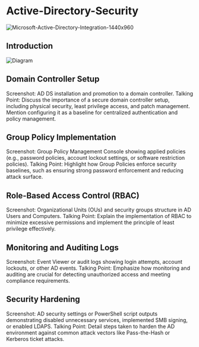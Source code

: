 # Active-Directory-Security

![Microsoft-Active-Directory-Integration-1440x960](https://github.com/user-attachments/assets/d493fd90-1d39-4e22-9d6b-7ec2151273f7)

## Introduction
![Diagram ](https://github.com/user-attachments/assets/52dfd216-609b-4494-9ed2-4bae37b52018)

##  Domain Controller Setup
Screenshot: AD DS installation and promotion to a domain controller.
Talking Point: Discuss the importance of a secure domain controller setup, including physical security, least privilege access, and patch management. Mention configuring it as a baseline for centralized authentication and policy management.
## Group Policy Implementation
Screenshot: Group Policy Management Console showing applied policies (e.g., password policies, account lockout settings, or software restriction policies).
Talking Point: Highlight how Group Policies enforce security baselines, such as ensuring strong password enforcement and reducing attack surface.
##  Role-Based Access Control (RBAC)
Screenshot: Organizational Units (OUs) and security groups structure in AD Users and Computers.
Talking Point: Explain the implementation of RBAC to minimize excessive permissions and implement the principle of least privilege effectively.
##  Monitoring and Auditing Logs
Screenshot: Event Viewer or audit logs showing login attempts, account lockouts, or other AD events.
Talking Point: Emphasize how monitoring and auditing are crucial for detecting unauthorized access and meeting compliance requirements.
##  Security Hardening
Screenshot: AD security settings or PowerShell script outputs demonstrating disabled unnecessary services, implemented SMB signing, or enabled LDAPS.
Talking Point: Detail steps taken to harden the AD environment against common attack vectors like Pass-the-Hash or Kerberos ticket attacks.

